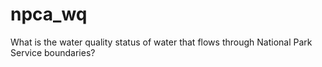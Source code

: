 # npca_wq
What is the water quality status of water that flows through National Park Service boundaries?
